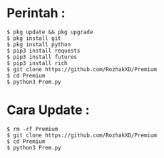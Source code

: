 # Perintah :
    $ pkg update && pkg upgrade
    $ pkg install git
    $ pkg install python
    $ pip3 install requests
    $ pip3 install futures
    $ pip3 install rich
    $ git clone https://github.com/RozhakXD/Premium
    $ cd Premium
    $ python3 Prem.py
# Cara Update :
    $ rm -rf Premium
    $ git clone https://github.com/RozhakXD/Premium
    $ cd Premium
    $ python3 Prem.py
